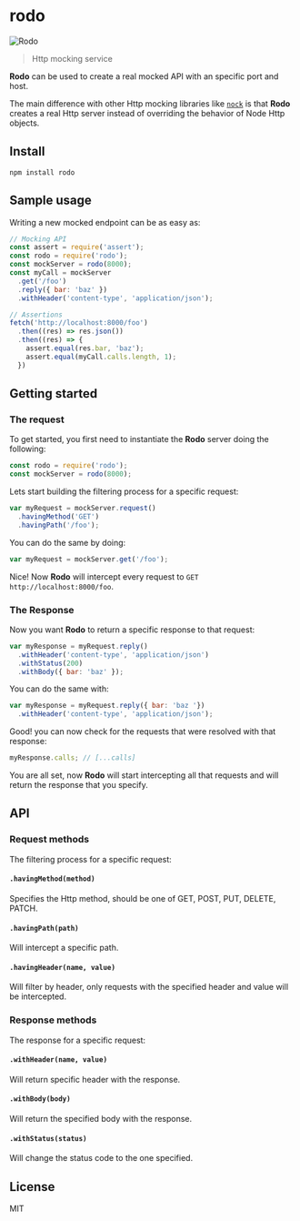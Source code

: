 # rodo

![Rodo](http://i.ebayimg.com/images/g/PFEAAOSwmrlUsqos/s-l300.jpg)

> Http mocking service

**Rodo** can be used to create a real mocked API with an specific port and host.

The main difference with other Http mocking libraries like [`nock`](https://github.com/node-nock/nock) is that **Rodo** creates a real Http server instead of overriding the behavior of Node Http objects.

## Install

```
npm install rodo
```

## Sample usage

Writing a new mocked endpoint can be as easy as:

```js
// Mocking API
const assert = require('assert');
const rodo = require('rodo');
const mockServer = rodo(8000);
const myCall = mockServer
  .get('/foo')
  .reply({ bar: 'baz' })
  .withHeader('content-type', 'application/json');

// Assertions  
fetch('http://localhost:8000/foo')
  .then((res) => res.json())
  .then((res) => {
    assert.equal(res.bar, 'baz');
    assert.equal(myCall.calls.length, 1);
  })
```

## Getting started

### The request

To get started, you first need to instantiate the **Rodo** server doing the following:

```js
const rodo = require('rodo');
const mockServer = rodo(8000);
```

Lets start building the filtering process for a specific request:

```js
var myRequest = mockServer.request()
  .havingMethod('GET')
  .havingPath('/foo');
```

You can do the same by doing:

```js
var myRequest = mockServer.get('/foo');
```

Nice! Now **Rodo** will intercept every request to `GET http://localhost:8000/foo`.

### The Response

Now you want **Rodo** to return a specific response to that request:

```js
var myResponse = myRequest.reply()
  .withHeader('content-type', 'application/json')
  .withStatus(200)
  .withBody({ bar: 'baz' });
```

You can do the same with:

```js
var myResponse = myRequest.reply({ bar: 'baz '})
  .withHeader('content-type', 'application/json');
```

Good! you can now check for the requests that were resolved with that response:

```js
myResponse.calls; // [...calls]
```

You are all set, now **Rodo** will start intercepting all that requests and will return the response that you specify.

## API

### Request methods

The filtering process for a specific request:

#### `.havingMethod(method)`

Specifies the Http method, should be one of GET, POST, PUT, DELETE, PATCH.

#### `.havingPath(path)`

Will intercept a specific path.

#### `.havingHeader(name, value)`

Will filter by header, only requests with the specified header and value will be intercepted.

### Response methods

The response for a specific request:

#### `.withHeader(name, value)`

Will return specific header with the response.

#### `.withBody(body)`

Will return the specified body with the response.

#### `.withStatus(status)`

Will change the status code to the one specified.

## License

MIT
